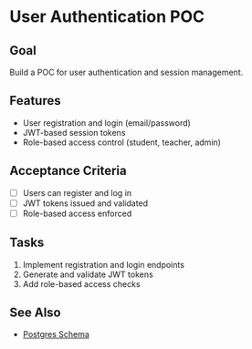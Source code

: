 # User Authentication POC

## Goal
Build a POC for user authentication and session management.

## Features
- User registration and login (email/password)
- JWT-based session tokens
- Role-based access control (student, teacher, admin)

## Acceptance Criteria
- [ ] Users can register and log in
- [ ] JWT tokens issued and validated
- [ ] Role-based access enforced

## Tasks
1. Implement registration and login endpoints
2. Generate and validate JWT tokens
3. Add role-based access checks

## See Also
- [Postgres Schema](../../../docs/02-database/POSTGRES_SCHEMA.md)

